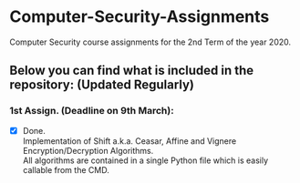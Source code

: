 # Computer-Security-Assignments
Computer Security course assignments for the 2nd Term of the year 2020.


## Below you can find what is included in the repository: (Updated Regularly)

### 1st Assign. (Deadline on 9th March): <br>
  - [X] Done. <br>
  Implementation of Shift a.k.a. Ceasar, Affine and Vignere Encryption/Decryption Algorithms. <br>
  All algorithms are contained in a single Python file which is easily callable from the CMD. <br>
